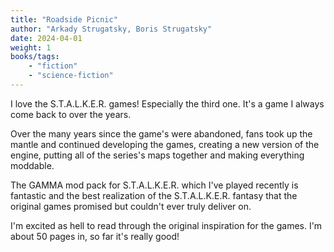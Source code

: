 ```yaml
---
title: "Roadside Picnic"
author: "Arkady Strugatsky, Boris Strugatsky"
date: 2024-04-01
weight: 1
books/tags:
    - "fiction"
    - "science-fiction"
---
```


I love the S.T.A.L.K.E.R. games! Especially the third one. It's a game I always come back to over the years.

Over the many years since the game's were abandoned, fans took up the mantle and continued developing the games, creating a new version of the engine, putting all of the series's maps together and making everything moddable.

The GAMMA mod pack for S.T.A.L.K.E.R. which I've played recently is fantastic and the best realization of the S.T.A.L.K.E.R. fantasy that the original games promised but couldn't ever truly deliver on.

I'm excited as hell to read through the original inspiration for the games. I'm about 50 pages in, so far it's really good!